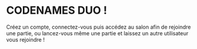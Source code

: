 # CODENAMES DUO !

Créez un compte, connectez-vous puis accédez au salon afin de rejoindre une partie, ou lancez-vous même une partie et laissez un autre utilisateur vous rejoindre !
